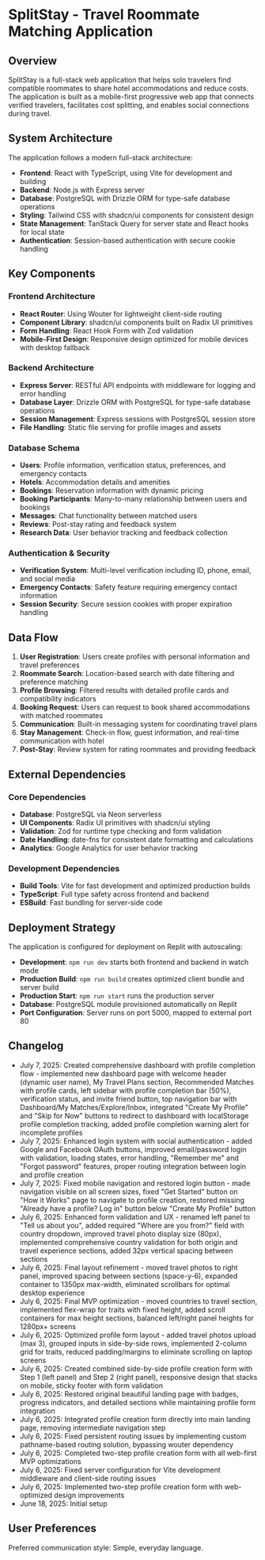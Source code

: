 # SplitStay - Travel Roommate Matching Application

## Overview

SplitStay is a full-stack web application that helps solo travelers find compatible roommates to share hotel accommodations and reduce costs. The application is built as a mobile-first progressive web app that connects verified travelers, facilitates cost splitting, and enables social connections during travel.

## System Architecture

The application follows a modern full-stack architecture:

- **Frontend**: React with TypeScript, using Vite for development and building
- **Backend**: Node.js with Express server
- **Database**: PostgreSQL with Drizzle ORM for type-safe database operations
- **Styling**: Tailwind CSS with shadcn/ui components for consistent design
- **State Management**: TanStack Query for server state and React hooks for local state
- **Authentication**: Session-based authentication with secure cookie handling

## Key Components

### Frontend Architecture
- **React Router**: Using Wouter for lightweight client-side routing
- **Component Library**: shadcn/ui components built on Radix UI primitives
- **Form Handling**: React Hook Form with Zod validation
- **Mobile-First Design**: Responsive design optimized for mobile devices with desktop fallback

### Backend Architecture
- **Express Server**: RESTful API endpoints with middleware for logging and error handling
- **Database Layer**: Drizzle ORM with PostgreSQL for type-safe database operations
- **Session Management**: Express sessions with PostgreSQL session store
- **File Handling**: Static file serving for profile images and assets

### Database Schema
- **Users**: Profile information, verification status, preferences, and emergency contacts
- **Hotels**: Accommodation details and amenities
- **Bookings**: Reservation information with dynamic pricing
- **Booking Participants**: Many-to-many relationship between users and bookings
- **Messages**: Chat functionality between matched users
- **Reviews**: Post-stay rating and feedback system
- **Research Data**: User behavior tracking and feedback collection

### Authentication & Security
- **Verification System**: Multi-level verification including ID, phone, email, and social media
- **Emergency Contacts**: Safety feature requiring emergency contact information
- **Session Security**: Secure session cookies with proper expiration handling

## Data Flow

1. **User Registration**: Users create profiles with personal information and travel preferences
2. **Roommate Search**: Location-based search with date filtering and preference matching
3. **Profile Browsing**: Filtered results with detailed profile cards and compatibility indicators
4. **Booking Request**: Users can request to book shared accommodations with matched roommates
5. **Communication**: Built-in messaging system for coordinating travel plans
6. **Stay Management**: Check-in flow, guest information, and real-time communication with hotel
7. **Post-Stay**: Review system for rating roommates and providing feedback

## External Dependencies

### Core Dependencies
- **Database**: PostgreSQL via Neon serverless
- **UI Components**: Radix UI primitives with shadcn/ui styling
- **Validation**: Zod for runtime type checking and form validation
- **Date Handling**: date-fns for consistent date formatting and calculations
- **Analytics**: Google Analytics for user behavior tracking

### Development Dependencies
- **Build Tools**: Vite for fast development and optimized production builds
- **TypeScript**: Full type safety across frontend and backend
- **ESBuild**: Fast bundling for server-side code

## Deployment Strategy

The application is configured for deployment on Replit with autoscaling:

- **Development**: `npm run dev` starts both frontend and backend in watch mode
- **Production Build**: `npm run build` creates optimized client bundle and server build
- **Production Start**: `npm run start` runs the production server
- **Database**: PostgreSQL module provisioned automatically on Replit
- **Port Configuration**: Server runs on port 5000, mapped to external port 80

## Changelog

- July 7, 2025: Created comprehensive dashboard with profile completion flow - implemented new dashboard page with welcome header (dynamic user name), My Travel Plans section, Recommended Matches with profile cards, left sidebar with profile completion bar (50%), verification status, and invite friend button, top navigation bar with Dashboard/My Matches/Explore/Inbox, integrated "Create My Profile" and "Skip for Now" buttons to redirect to dashboard with localStorage profile completion tracking, added profile completion warning alert for incomplete profiles
- July 7, 2025: Enhanced login system with social authentication - added Google and Facebook OAuth buttons, improved email/password login with validation, loading states, error handling, "Remember me" and "Forgot password" features, proper routing integration between login and profile creation
- July 7, 2025: Fixed mobile navigation and restored login button - made navigation visible on all screen sizes, fixed "Get Started" button on "How it Works" page to navigate to profile creation, restored missing "Already have a profile? Log in" button below "Create My Profile" button
- July 6, 2025: Enhanced form validation and UX - renamed left panel to "Tell us about you", added required "Where are you from?" field with country dropdown, improved travel photo display size (80px), implemented comprehensive country validation for both origin and travel experience sections, added 32px vertical spacing between sections
- July 6, 2025: Final layout refinement - moved travel photos to right panel, improved spacing between sections (space-y-6), expanded container to 1350px max-width, eliminated scrollbars for optimal desktop experience
- July 6, 2025: Final MVP optimization - moved countries to travel section, implemented flex-wrap for traits with fixed height, added scroll containers for max height sections, balanced left/right panel heights for 1280px+ screens
- July 6, 2025: Optimized profile form layout - added travel photos upload (max 3), grouped inputs in side-by-side rows, implemented 2-column grid for traits, reduced padding/margins to eliminate scrolling on laptop screens
- July 6, 2025: Created combined side-by-side profile creation form with Step 1 (left panel) and Step 2 (right panel), responsive design that stacks on mobile, sticky footer with form validation
- July 6, 2025: Restored original beautiful landing page with badges, progress indicators, and detailed sections while maintaining profile form integration
- July 6, 2025: Integrated profile creation form directly into main landing page, removing intermediate navigation step
- July 6, 2025: Fixed persistent routing issues by implementing custom pathname-based routing solution, bypassing wouter dependency
- July 6, 2025: Completed two-step profile creation form with all web-first MVP optimizations
- July 6, 2025: Fixed server configuration for Vite development middleware and client-side routing issues
- July 6, 2025: Implemented two-step profile creation form with web-optimized design improvements
- June 18, 2025: Initial setup

## User Preferences

Preferred communication style: Simple, everyday language.